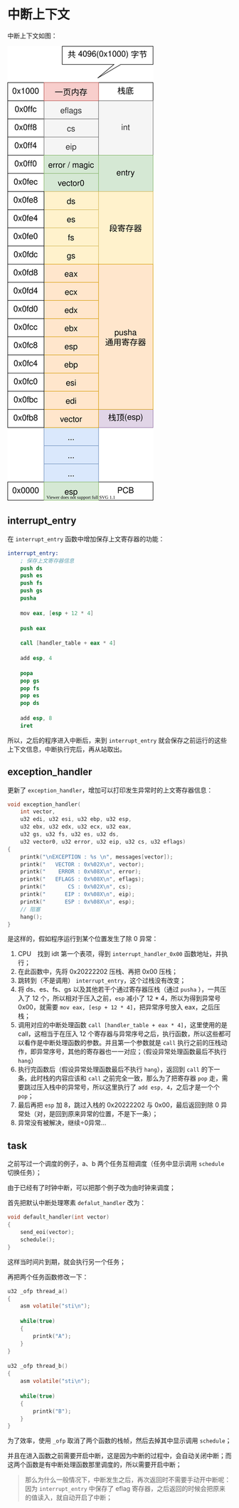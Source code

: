 # 中断上下文

中断上下文如图：

![](./pics/interrupt_context.drawio.svg)

## interrupt_entry

在 `interrupt_entry` 函数中增加保存上文寄存器的功能：

````s
interrupt_entry:
    ; 保存上文寄存器信息
    push ds
    push es
    push fs
    push gs
    pusha

    mov eax, [esp + 12 * 4]

    push eax

    call [handler_table + eax * 4]

    add esp, 4

    popa
    pop gs
    pop fs
    pop es
    pop ds

    add esp, 8
    iret
````

所以，之后的程序进入中断后，来到 `interrupt_entry` 就会保存之前运行的这些上下文信息，中断执行完后，再从站取出。


## exception_handler

更新了 `exception_handler`，增加可以打印发生异常时的上文寄存器信息：

````c
void exception_handler(
    int vector,
    u32 edi, u32 esi, u32 ebp, u32 esp,
    u32 ebx, u32 edx, u32 ecx, u32 eax,
    u32 gs, u32 fs, u32 es, u32 ds,
    u32 vector0, u32 error, u32 eip, u32 cs, u32 eflags)
{
    printk("\nEXCEPTION : %s \n", messages[vector]);
    printk("   VECTOR : 0x%02X\n", vector);
    printk("    ERROR : 0x%08X\n", error);
    printk("   EFLAGS : 0x%08X\n", eflags);
    printk("       CS : 0x%02X\n", cs);
    printk("      EIP : 0x%08X\n", eip);
    printk("      ESP : 0x%08X\n", esp);
    // 阻塞
    hang();
}
````

是这样的，假如程序运行到某个位置发生了除 0 异常：

1. CPU　找到 idt 第一个表项，得到 `interrupt_handler_0x00` 函数地址，并执行；
2. 在此函数中，先将 0x20222202 压栈、再把 0x00 压栈；
3. 跳转到（不是调用） `interrupt_entry`，这个过栈没有改变；
4. 将 ds、es、fs、gs 以及其他若干个通过寄存器压栈（通过 `pusha` ），一共压入了 12 个，所以相对于压入之前，`esp` 减小了 12 * 4，所以为得到异常号 0x00，就需要 `mov eax, [esp + 12 * 4]`，把异常序号放入 eax，之后压栈；
5. 调用对应的中断处理函数 `call [handler_table + eax * 4]`，这里使用的是 call，这相当于在压入 12 个寄存器与异常序号之后，执行函数，所以这些都可以看作是中断处理函数的参数。并且第一个参数就是 `call` 执行之前的压栈动作，即异常序号，其他的寄存器也一一对应；（假设异常处理函数最后不执行 `hang`）
6. 执行完函数后（假设异常处理函数最后不执行 `hang`），返回到 `call` 的下一条，此时栈的内容应该和 `call` 之前完全一致，那么为了把寄存器 `pop` 走，需要跳过压入栈中的异常号，所以这里执行了 `add esp, 4`，之后才是一个个 `pop`；
7. 最后再把 `esp` 加 8，跳过入栈的 0x20222202 与 0x00，最后返回到除 0 异常处（对，是回到原来异常的位置，不是下一条）；
8. 异常没有被解决，继续÷0异常...


## task

之前写过一个调度的例子，a、b 两个任务互相调度（任务中显示调用 `schedule` 切换任务）；

由于已经有了时钟中断，可以把那个例子改为由时钟来调度；

首先把默认中断处理寒素 `defalut_handler` 改为：

````c
void default_handler(int vector)
{
    send_eoi(vector);
    schedule();
}
````

这样当时间片到期，就会执行另一个任务；

再把两个任务函数修改一下：

````c
u32 _ofp thread_a()
{
    asm volatile("sti\n");

    while(true)
    {
        printk("A");
    }
}

u32 _ofp thread_b()
{    
    asm volatile("sti\n");

    while(true)
    {
        printk("B");
    }
}
````

为了效率，使用 `_ofp` 取消了两个函数的栈帧，然后去掉其中显示调用 `schedule`；

并且在进入函数之前需要开启中断，这是因为中断的过程中，会自动关闭中断；而这两个函数是有中断处理函数那里调度的，所以需要开启中断；

> 那么为什么一般情况下，中断发生之后，再次返回时不需要手动开中断呢：因为 `interrupt_entry` 中保存了 eflag 寄存器，之后返回的时候会把原来的值读入，就自动开启了中断；